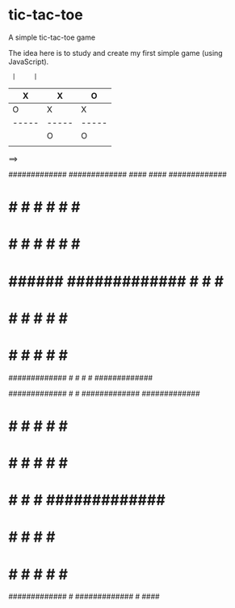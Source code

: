 # tic-tac-toe
 A simple tic-tac-toe game

The idea here is to study and create my first simple game (using JavaScript).

     |     |
  X  |  X  |  O
-----|-----|-----
  O  |  X  |  X         
-----|-----|-----
     |  O  |  O
     |     |

==>

#############       #############       ####     ####       #############
#                   #           #       #   #   #   #       #
#                   #           #       #    # #    #       #
#      ######       #############       #     #     #       #############
#           #       #           #       #           #       #
#           #       #           #       #           #       #
#############       #           #       #           #       #############

#############       #           #       #############       #############
#           #        #         #        #                   #           #
#           #         #       #         #                   #           #
#           #          #     #          #############       #############
#           #           #   #           #                   ####        
#           #            # #            #                   #   #####   
#############             #             #############       #        ####
